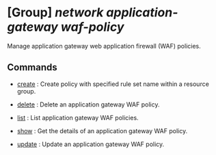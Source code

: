# [Group] _network application-gateway waf-policy_

Manage application gateway web application firewall (WAF) policies.

## Commands

- [create](/Commands/network/application-gateway/waf-policy/_create.md)
: Create policy with specified rule set name within a resource group.

- [delete](/Commands/network/application-gateway/waf-policy/_delete.md)
: Delete an application gateway WAF policy.

- [list](/Commands/network/application-gateway/waf-policy/_list.md)
: List application gateway WAF policies.

- [show](/Commands/network/application-gateway/waf-policy/_show.md)
: Get the details of an application gateway WAF policy.

- [update](/Commands/network/application-gateway/waf-policy/_update.md)
: Update an application gateway WAF policy.
